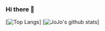 ### Hi there 👋

[![Top Langs](https://github-readme-stats.vercel.app/api/top-langs/?username=jojointh&layout=compact)]
[![JoJo's github stats](https://github-readme-stats.vercel.app/api?username=jojointh)]
<!--
**jojointh/jojointh** is a ✨ _special_ ✨ repository because its `README.md` (this file) appears on your GitHub profile.

Here are some ideas to get you started:

- 🔭 I’m currently working on ...
- 🌱 I’m currently learning ...
- 👯 I’m looking to collaborate on ...
- 🤔 I’m looking for help with ...
- 💬 Ask me about ...
- 📫 How to reach me: ...
- 😄 Pronouns: ...
- ⚡ Fun fact: ...
-->
